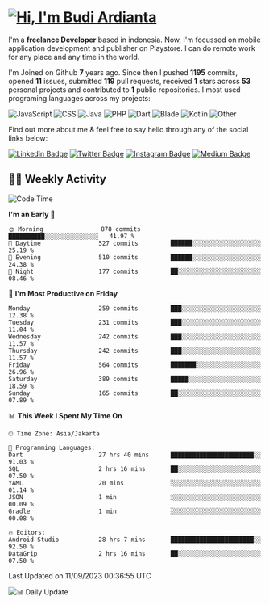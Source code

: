 # [![Hi, I'm Budi Ardianta](https://readme-typing-svg.herokuapp.com?size=24&vCenter=true&lines=%F0%9F%91%8B+Hi%2C+I'm+Budi+Ardianta+;%F0%9F%92%BB+Android+And+Web+Developer+)](https://git.io/typing-svg)

I'm a **freelance Developer** based in indonesia. Now, I'm focussed on mobile application development and publisher on Playstore. I can do remote work for any place and any time in the world.

I'm Joined on Github **7** years ago. Since then I pushed **1195** commits, opened **11** issues, submitted **119** pull requests, received **1** stars across **53** personal projects and contributed to **1** public repositories.
I most used programing languages across my projects:

![JavaScript](https://img.shields.io/badge/-JavaScript-%23f1e05a?style=flat&logo=JavaScript&logoColor=white)
![CSS](https://img.shields.io/badge/-CSS-%23563d7c?style=flat&logo=CSS&logoColor=white)
![Java](https://img.shields.io/badge/-Java-%23b07219?style=flat&logo=Java&logoColor=white)
![PHP](https://img.shields.io/badge/-PHP-%234F5D95?style=flat&logo=PHP&logoColor=white)
![Dart](https://img.shields.io/badge/-Dart-%2300B4AB?style=flat&logo=Dart&logoColor=white)
![Blade](https://img.shields.io/badge/-Blade-%23f7523f?style=flat&logo=Blade&logoColor=white)
![Kotlin](https://img.shields.io/badge/-Kotlin-%23A97BFF?style=flat&logo=Kotlin&logoColor=white)
![Other](https://img.shields.io/badge/-Other-%23ededed?style=flat&logo=Other&logoColor=white)

Find out more about me & feel free to say hello through any of the social links below:

[![Linkedin Badge](https://img.shields.io/badge/-budiardianata-blue?style=flat&logo=Linkedin&logoColor=white&link=https://www.linkedin.com/in/budiardianata/)](https://www.linkedin.com/in/budiardianata/)
[![Twitter Badge](https://img.shields.io/badge/-budiardianata-%231DA1F2.svg?style=flat&logo=twitter&logoColor=white&link=https://www.twitter.com/budiardianata)](https://www.linkedin.com/in/budiardianata/)
[![Instagram Badge](https://img.shields.io/badge/-budiardianata-purple?style=flat&logo=instagram&logoColor=white&link=https://instagram.com/budiardianata/)](https://instagram.com/budiardianata)
[![Medium Badge](https://img.shields.io/badge/-@budiardianata-%2312100E.svg?style=flat&logo=Medium&logoColor=white&link=https://medium.com/@budiardianata/)](https://medium.com/@budiardianata)

## 👨‍💻 Weekly Activity
<!--START_SECTION:waka-->
![Code Time](http://img.shields.io/badge/Code%20Time-2%2C150%20hrs%2040%20mins-blue)

**I'm an Early 🐤** 

```text
🌞 Morning                878 commits         ██████████░░░░░░░░░░░░░░░   41.97 % 
🌆 Daytime                527 commits         ██████░░░░░░░░░░░░░░░░░░░   25.19 % 
🌃 Evening                510 commits         ██████░░░░░░░░░░░░░░░░░░░   24.38 % 
🌙 Night                  177 commits         ██░░░░░░░░░░░░░░░░░░░░░░░   08.46 % 
```
📅 **I'm Most Productive on Friday** 

```text
Monday                   259 commits         ███░░░░░░░░░░░░░░░░░░░░░░   12.38 % 
Tuesday                  231 commits         ███░░░░░░░░░░░░░░░░░░░░░░   11.04 % 
Wednesday                242 commits         ███░░░░░░░░░░░░░░░░░░░░░░   11.57 % 
Thursday                 242 commits         ███░░░░░░░░░░░░░░░░░░░░░░   11.57 % 
Friday                   564 commits         ███████░░░░░░░░░░░░░░░░░░   26.96 % 
Saturday                 389 commits         █████░░░░░░░░░░░░░░░░░░░░   18.59 % 
Sunday                   165 commits         ██░░░░░░░░░░░░░░░░░░░░░░░   07.89 % 
```


📊 **This Week I Spent My Time On** 

```text
🕑︎ Time Zone: Asia/Jakarta

💬 Programming Languages: 
Dart                     27 hrs 40 mins      ███████████████████████░░   91.03 % 
SQL                      2 hrs 16 mins       ██░░░░░░░░░░░░░░░░░░░░░░░   07.50 % 
YAML                     20 mins             ░░░░░░░░░░░░░░░░░░░░░░░░░   01.14 % 
JSON                     1 min               ░░░░░░░░░░░░░░░░░░░░░░░░░   00.09 % 
Gradle                   1 min               ░░░░░░░░░░░░░░░░░░░░░░░░░   00.08 % 

🔥 Editors: 
Android Studio           28 hrs 7 mins       ███████████████████████░░   92.50 % 
DataGrip                 2 hrs 16 mins       ██░░░░░░░░░░░░░░░░░░░░░░░   07.50 % 
```


 Last Updated on 11/09/2023 00:36:55 UTC
<!--END_SECTION:waka-->

![📊 Daily Update](https://github.com/budiardianata/budiardianata/actions/workflows/update-activity.yml/badge.svg)
